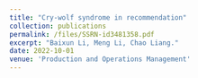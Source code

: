 ```yaml
---
title: "Cry-wolf syndrome in recommendation" 
collection: publications
permalink: /files/SSRN-id3481358.pdf
excerpt: "Baixun Li, Meng Li, Chao Liang."
date: 2022-10-01
venue: 'Production and Operations Management'
---
```

